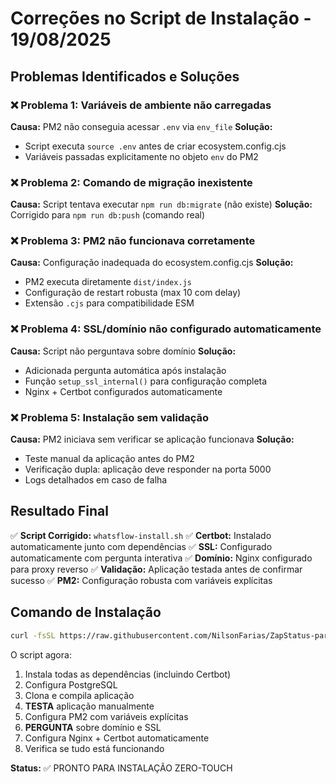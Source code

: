 # Correções no Script de Instalação - 19/08/2025

## Problemas Identificados e Soluções

### ❌ Problema 1: Variáveis de ambiente não carregadas
**Causa:** PM2 não conseguia acessar `.env` via `env_file`
**Solução:** 
- Script executa `source .env` antes de criar ecosystem.config.cjs
- Variáveis passadas explicitamente no objeto `env` do PM2

### ❌ Problema 2: Comando de migração inexistente
**Causa:** Script tentava executar `npm run db:migrate` (não existe)
**Solução:** Corrigido para `npm run db:push` (comando real)

### ❌ Problema 3: PM2 não funcionava corretamente
**Causa:** Configuração inadequada do ecosystem.config.cjs
**Solução:** 
- PM2 executa diretamente `dist/index.js`
- Configuração de restart robusta (max 10 com delay)
- Extensão `.cjs` para compatibilidade ESM

### ❌ Problema 4: SSL/domínio não configurado automaticamente
**Causa:** Script não perguntava sobre domínio
**Solução:** 
- Adicionada pergunta automática após instalação
- Função `setup_ssl_internal()` para configuração completa
- Nginx + Certbot configurados automaticamente

### ❌ Problema 5: Instalação sem validação
**Causa:** PM2 iniciava sem verificar se aplicação funcionava
**Solução:** 
- Teste manual da aplicação antes do PM2
- Verificação dupla: aplicação deve responder na porta 5000
- Logs detalhados em caso de falha

## Resultado Final

✅ **Script Corrigido:** `whatsflow-install.sh`
✅ **Certbot:** Instalado automaticamente junto com dependências
✅ **SSL:** Configurado automaticamente com pergunta interativa
✅ **Domínio:** Nginx configurado para proxy reverso
✅ **Validação:** Aplicação testada antes de confirmar sucesso
✅ **PM2:** Configuração robusta com variáveis explícitas

## Comando de Instalação

```bash
curl -fsSL https://raw.githubusercontent.com/NilsonFarias/ZapStatus-para-Woocommerce/main/whatsflow-install.sh | bash
```

O script agora:
1. Instala todas as dependências (incluindo Certbot)
2. Configura PostgreSQL
3. Clona e compila aplicação
4. **TESTA** aplicação manualmente
5. Configura PM2 com variáveis explícitas
6. **PERGUNTA** sobre domínio e SSL
7. Configura Nginx + Certbot automaticamente
8. Verifica se tudo está funcionando

**Status:** ✅ PRONTO PARA INSTALAÇÃO ZERO-TOUCH